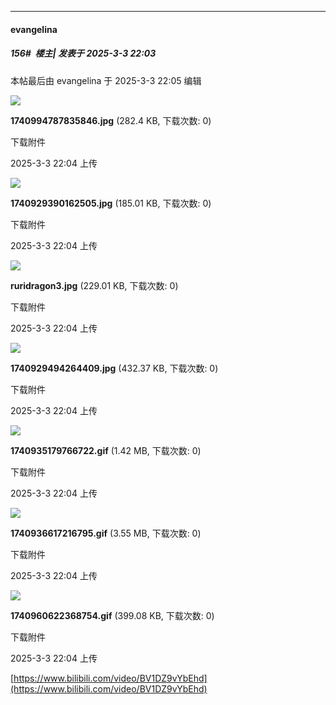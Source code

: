 ﻿
*****

####  evangelina  
##### 156#         楼主| 发表于 2025-3-3 22:03

 本帖最后由 evangelina 于 2025-3-3 22:05 编辑 

<img src="https://img.saraba1st.com/forum/202503/03/220448r6sjhkiwzw5kjzzt.jpg" referrerpolicy="no-referrer">

<strong>1740994787835846.jpg</strong> (282.4 KB, 下载次数: 0)

下载附件

2025-3-3 22:04 上传

<img src="https://img.saraba1st.com/forum/202503/03/220418m7ibpfnp7qn3nqb1.jpg" referrerpolicy="no-referrer">

<strong>1740929390162505.jpg</strong> (185.01 KB, 下载次数: 0)

下载附件

2025-3-3 22:04 上传

<img src="https://img.saraba1st.com/forum/202503/03/220449fvjrvkj48mxk8q40.jpg" referrerpolicy="no-referrer">

<strong>ruridragon3.jpg</strong> (229.01 KB, 下载次数: 0)

下载附件

2025-3-3 22:04 上传

<img src="https://img.saraba1st.com/forum/202503/03/220420vykyvkjrz0mdldyj.jpg" referrerpolicy="no-referrer">

<strong>1740929494264409.jpg</strong> (432.37 KB, 下载次数: 0)

下载附件

2025-3-3 22:04 上传

<img src="https://img.saraba1st.com/forum/202503/03/220426x77oe9d0i7u9owu7.gif" referrerpolicy="no-referrer">

<strong>1740935179766722.gif</strong> (1.42 MB, 下载次数: 0)

下载附件

2025-3-3 22:04 上传

<img src="https://img.saraba1st.com/forum/202503/03/220442tcmjcvj5rmj4c7vv.gif" referrerpolicy="no-referrer">

<strong>1740936617216795.gif</strong> (3.55 MB, 下载次数: 0)

下载附件

2025-3-3 22:04 上传

<img src="https://img.saraba1st.com/forum/202503/03/220445fv3spiz7nicsssmo.gif" referrerpolicy="no-referrer">

<strong>1740960622368754.gif</strong> (399.08 KB, 下载次数: 0)

下载附件

2025-3-3 22:04 上传

[https://www.bilibili.com/video/BV1DZ9vYbEhd](https://www.bilibili.com/video/BV1DZ9vYbEhd)

